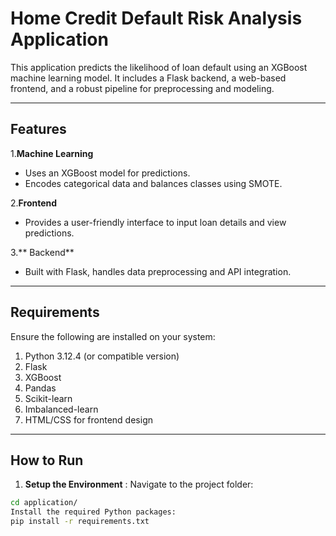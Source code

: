# Home Credit Default Risk Analysis Application

This application predicts the likelihood of loan default using an XGBoost machine learning model. It includes a Flask backend, a web-based frontend, and a robust pipeline for preprocessing and modeling.


---

## Features

 1.**Machine Learning**
- Uses an XGBoost model for predictions.
- Encodes categorical data and balances classes using SMOTE.

 2.**Frontend**
- Provides a user-friendly interface to input loan details and view predictions.

 3.** Backend**
- Built with Flask, handles data preprocessing and API integration.

---

## Requirements

Ensure the following are installed on your system:

1. Python 3.12.4 (or compatible version)
2. Flask
3. XGBoost
4. Pandas
5. Scikit-learn
6. Imbalanced-learn
7. HTML/CSS for frontend design

---

## How to Run

 1. **Setup the Environment** :
    Navigate to the project folder:
  ```bash
  cd application/
  Install the required Python packages:
  pip install -r requirements.txt



















